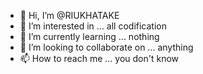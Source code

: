 - 👋 Hi, I’m @RIUKHATAKE
- 👀 I’m interested in ... all codification
- 🌱 I’m currently learning ...  nothing
- 💞️ I’m looking to collaborate on ... anything
- 📫 How to reach me ... you don't know

<!---
RIUKHATAKE/RIUKHATAKE is a ✨ special ✨ repository because its `README.md` (this file) appears on your GitHub profile.
You can click the Preview link to take a look at your changes.
--->
